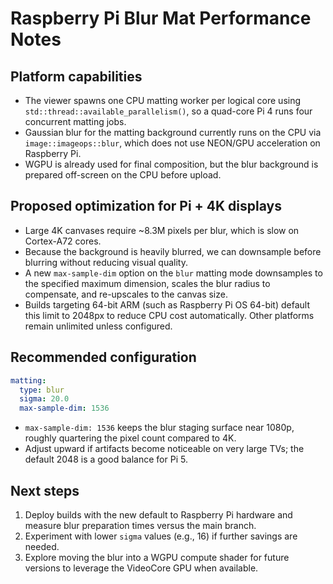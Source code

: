 # Raspberry Pi Blur Mat Performance Notes

## Platform capabilities

- The viewer spawns one CPU matting worker per logical core using `std::thread::available_parallelism()`, so a quad-core Pi 4 runs four concurrent matting jobs.
- Gaussian blur for the matting background currently runs on the CPU via `image::imageops::blur`, which does not use NEON/GPU acceleration on Raspberry Pi.
- WGPU is already used for final composition, but the blur background is prepared off-screen on the CPU before upload.

## Proposed optimization for Pi + 4K displays

- Large 4K canvases require ~8.3M pixels per blur, which is slow on Cortex-A72 cores.
- Because the background is heavily blurred, we can downsample before blurring without reducing visual quality.
- A new `max-sample-dim` option on the `blur` matting mode downsamples to the specified maximum dimension, scales the blur radius to compensate, and re-upscales to the canvas size.
- Builds targeting 64-bit ARM (such as Raspberry Pi OS 64-bit) default this limit to 2048px to reduce CPU cost automatically. Other platforms remain unlimited unless configured.

## Recommended configuration

```yaml
matting:
  type: blur
  sigma: 20.0
  max-sample-dim: 1536
```

- `max-sample-dim: 1536` keeps the blur staging surface near 1080p, roughly quartering the pixel count compared to 4K.
- Adjust upward if artifacts become noticeable on very large TVs; the default 2048 is a good balance for Pi 5.

## Next steps

1. Deploy builds with the new default to Raspberry Pi hardware and measure blur preparation times versus the main branch.
2. Experiment with lower `sigma` values (e.g., 16) if further savings are needed.
3. Explore moving the blur into a WGPU compute shader for future versions to leverage the VideoCore GPU when available.
